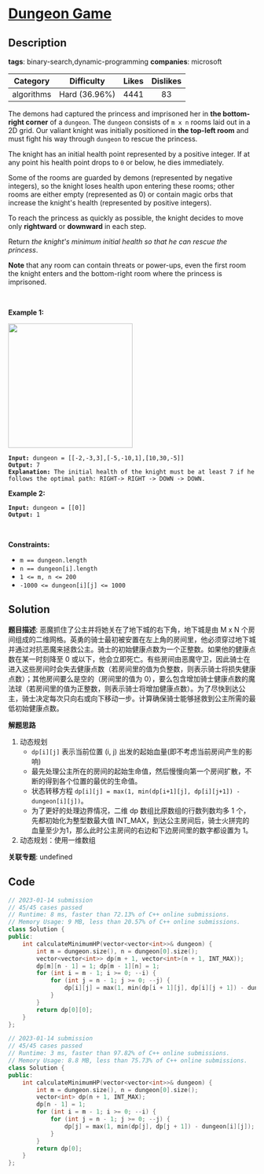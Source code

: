 # [Dungeon Game](https://leetcode.com/problems/dungeon-game/description/)

## Description

**tags**: binary-search,dynamic-programming
**companies**: microsoft

|  Category  |  Difficulty   | Likes | Dislikes |
| :--------: | :-----------: | :---: | :------: |
| algorithms | Hard (36.96%) | 4441  |    83    |

<p>The demons had captured the princess and imprisoned her in <strong>the bottom-right corner</strong> of a <code>dungeon</code>. The <code>dungeon</code> consists of <code>m x n</code> rooms laid out in a 2D grid. Our valiant knight was initially positioned in <strong>the top-left room</strong> and must fight his way through <code>dungeon</code> to rescue the princess.</p>

<p>The knight has an initial health point represented by a positive integer. If at any point his health point drops to <code>0</code> or below, he dies immediately.</p>

<p>Some of the rooms are guarded by demons (represented by negative integers), so the knight loses health upon entering these rooms; other rooms are either empty (represented as 0) or contain magic orbs that increase the knight&#39;s health (represented by positive integers).</p>

<p>To reach the princess as quickly as possible, the knight decides to move only <strong>rightward</strong> or <strong>downward</strong> in each step.</p>

<p>Return <em>the knight&#39;s minimum initial health so that he can rescue the princess</em>.</p>

<p><strong>Note</strong> that any room can contain threats or power-ups, even the first room the knight enters and the bottom-right room where the princess is imprisoned.</p>

<p>&nbsp;</p>
<p><strong>Example 1:</strong></p>
<img alt="" src="https://assets.leetcode.com/uploads/2021/03/13/dungeon-grid-1.jpg" style="width: 253px; height: 253px;" />
<pre><code><strong>Input:</strong> dungeon = [[-2,-3,3],[-5,-10,1],[10,30,-5]]
<strong>Output:</strong> 7
<strong>Explanation:</strong> The initial health of the knight must be at least 7 if he follows the optimal path: RIGHT-&gt; RIGHT -&gt; DOWN -&gt; DOWN.</code></pre>

<p><strong>Example 2:</strong></p>

<pre><code><strong>Input:</strong> dungeon = [[0]]
<strong>Output:</strong> 1</code></pre>

<p>&nbsp;</p>
<p><strong>Constraints:</strong></p>

<ul>
  <li><code>m == dungeon.length</code></li>
  <li><code>n == dungeon[i].length</code></li>
  <li><code>1 &lt;= m, n &lt;= 200</code></li>
  <li><code>-1000 &lt;= dungeon[i][j] &lt;= 1000</code></li>
</ul>

## Solution

**题目描述**: 恶魔抓住了公主并将她关在了地下城的右下角，地下城是由 M x N 个房间组成的二维网格。英勇的骑士最初被安置在左上角的房间里，他必须穿过地下城并通过对抗恶魔来拯救公主。骑士的初始健康点数为一个正整数。如果他的健康点数在某一时刻降至 0 或以下，他会立即死亡。有些房间由恶魔守卫，因此骑士在进入这些房间时会失去健康点数（若房间里的值为负整数，则表示骑士将损失健康点数）；其他房间要么是空的（房间里的值为 0），要么包含增加骑士健康点数的魔法球（若房间里的值为正整数，则表示骑士将增加健康点数）。为了尽快到达公主，骑士决定每次只向右或向下移动一步。计算确保骑士能够拯救到公主所需的最低初始健康点数。

**解题思路**

1. 动态规划
   - `dp[i][j]` 表示当前位置 (i, j) 出发的起始血量(即不考虑当前房间产生的影响)
   - 最先处理公主所在的房间的起始生命值，然后慢慢向第一个房间扩散，不断的得到各个位置的最优的生命值。
   - 状态转移方程 `dp[i][j] = max(1, min(dp[i+1][j], dp[i][j+1]) - dungeon[i][j])`。
   - 为了更好的处理边界情况，二维 dp 数组比原数组的行数列数均多 1 个，先都初始化为整型数最大值 INT_MAX，到达公主房间后，骑士火拼完的血量至少为1，那么此时公主房间的右边和下边房间里的数字都设置为 1。
2. 动态规划：使用一维数组

**关联专题**: undefined

## Code

```cpp
// 2023-01-14 submission
// 45/45 cases passed
// Runtime: 8 ms, faster than 72.13% of C++ online submissions.
// Memory Usage: 9 MB, less than 20.57% of C++ online submissions.
class Solution {
public:
    int calculateMinimumHP(vector<vector<int>>& dungeon) {
        int m = dungeon.size(), n = dungeon[0].size();
        vector<vector<int>> dp(m + 1, vector<int>(n + 1, INT_MAX));
        dp[m][n - 1] = 1; dp[m - 1][n] = 1;
        for (int i = m - 1; i >= 0; --i) {
            for (int j = n - 1; j >= 0; --j) {
                dp[i][j] = max(1, min(dp[i + 1][j], dp[i][j + 1]) - dungeon[i][j]);
            }
        }
        return dp[0][0];
    }
};
```

```cpp
// 2023-01-14 submission
// 45/45 cases passed
// Runtime: 3 ms, faster than 97.82% of C++ online submissions.
// Memory Usage: 8.8 MB, less than 75.73% of C++ online submissions.
class Solution {
public:
    int calculateMinimumHP(vector<vector<int>>& dungeon) {
        int m = dungeon.size(), n = dungeon[0].size();
        vector<int> dp(n + 1, INT_MAX);
        dp[n - 1] = 1;
        for (int i = m - 1; i >= 0; --i) {
            for (int j = n - 1; j >= 0; --j) {
                dp[j] = max(1, min(dp[j], dp[j + 1]) - dungeon[i][j]);
            }
        }
        return dp[0];
    }
};
```
